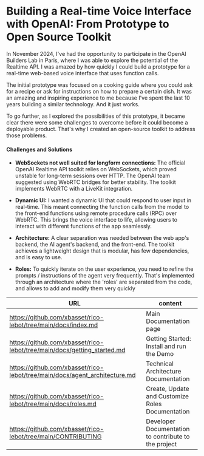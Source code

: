 # Building a Real-time Voice Interface with OpenAI: From Prototype to Open Source Toolkit

In November 2024, I've had the opportunity to participate in the OpenAI Builders Lab in Paris, where I was able to explore the potential of the Realtime API. I was amazed by how quickly I could build a prototype for a real-time web-based voice interface that uses function calls. 

The initial prototype was focused on a cooking guide where you could ask for a recipe or ask for instructions on how to prepare a certain dish. It was an amazing and inspiring experience to me because I've spent the last 10 years building a similar technology. And it just works.

To go further, as I explored the possibilities of this prototype, it became clear there were some challenges to overcome before it could become a deployable product. That's why I created an open-source toolkit to address those problems.

#### Challenges and Solutions

* **WebSockets not well suited for longform connections:** The official OpenAI Realtime API toolkit relies on WebSockets, which proved unstable for long-term sessions over HTTP.  The OpenAI team suggested using WebRTC bridges for better stability. The toolkit implements WebRTC with a LiveKit integration.

* **Dynamic UI:** I wanted a dynamic UI that could respond to user input in real-time. This meant connecting the function calls from the model to the front-end functions using remote procedure calls (RPC) over WebRTC. This brings the voice interface to life, allowing users to interact with different functions of the app seamlessly.

* **Architecture:**  A clear separation was needed between the web app's backend, the AI agent's backend, and the front-end.  The toolkit achieves a lightweight design that is modular, has few dependencies, and is easy to use.

* **Roles:** To quickly iterate on the user experience, you need to refine the prompts / instructions of the agent very frequently. That's implemented through an architecture where the 'roles' are separated from the code, and allows to add and modify them very quickly


| URL   | content   |
|---|---|
|  https://github.com/xbasset/rico-lebot/tree/main/docs/index.md | Main Documentation page  |
|  https://github.com/xbasset/rico-lebot/tree/main/docs/getting_started.md | Getting Started: Install and run the Demo  |
|  https://github.com/xbasset/rico-lebot/tree/main/docs/agent_architecture.md | Technical Architecture Documentation  |
|  https://github.com/xbasset/rico-lebot/tree/main/docs/roles.md | Create, Update and Customize Roles Documentation  |
|  https://github.com/xbasset/rico-lebot/tree/main/CONTRIBUTING | Developer Documentation to contribute to the project  |

